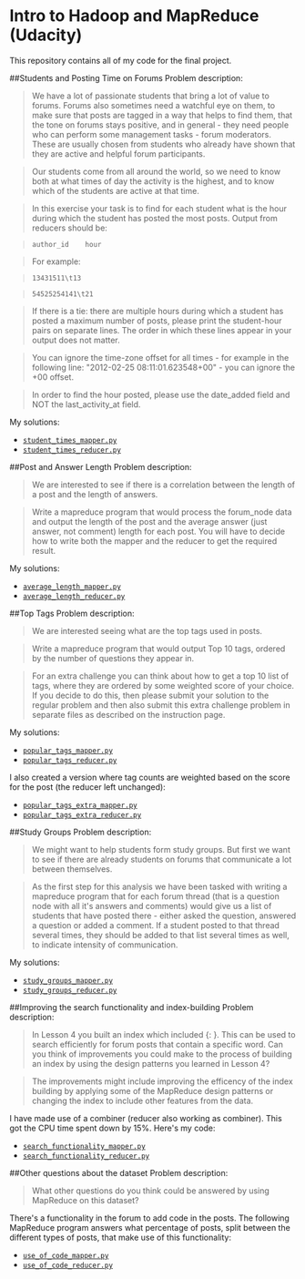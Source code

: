 # Intro to Hadoop and MapReduce (Udacity)

This repository contains all of my code for the final project.

##Students and Posting Time on Forums
Problem description:
>We have a lot of passionate students that bring a lot of value to forums. Forums also sometimes need a watchful eye on them, to make sure that posts are tagged in a way that helps to find them, that the tone on forums stays positive, and in general - they need people who can perform some management tasks - forum moderators. These are usually chosen from students who already have shown that they are active and helpful forum participants.

>Our students come from all around the world, so we need to know both at what times of day the activity is the highest, and to know which of the students are active at that time.

>In this exercise your task is to find for each student what is the hour during which the student has posted the most posts. Output from reducers should be:

>`author_id    hour`

>For example:

>`13431511\t13`

>`54525254141\t21`

>If there is a tie: there are multiple hours during which a student has posted a maximum number of posts, please print the student-hour pairs on separate lines. The order in which these lines appear in your output does not matter.

>You can ignore the time-zone offset for all times - for example in the following line: "2012-02-25 08:11:01.623548+00" - you can ignore the +00 offset.

>In order to find the hour posted, please use the date_added field and NOT the last_activity_at field.

My solutions:
* [`student_times_mapper.py`](student_times_mapper.py)
* [`student_times_reducer.py`](student_times_reducer.py)

##Post and Answer Length
Problem description:
>We are interested to see if there is a correlation between the length of a post and the length of answers.

>Write a mapreduce program that would process the forum_node data and output the length of the post and the average answer (just answer, not comment) length for each post. You will have to decide how to write both the mapper and the reducer to get the required result.

My solutions:
* [`average_length_mapper.py`](average_length_mapper.py)
* [`average_length_reducer.py`](average_length_reducer.py)

##Top Tags
Problem description:
>We are interested seeing what are the top tags used in posts.

>Write a mapreduce program that would output Top 10 tags, ordered by the number of questions they appear in.

>For an extra challenge you can think about how to get a top 10 list of tags, where they are ordered by some weighted score of your choice. If you decide to do this, then please submit your solution to the regular problem and then also submit this extra challenge problem in separate files as described on the instruction page.

My solutions:
* [`popular_tags_mapper.py`](popular_tags_mapper.py)
* [`popular_tags_reducer.py`](popular_tags_reducer.py)

I also created a version where tag counts are weighted based on the score for the post (the reducer left unchanged):
* [`popular_tags_extra_mapper.py`](popular_tags_extra_mapper.py)
* [`popular_tags_extra_reducer.py`](popular_tags_extra_reducer.py)

##Study Groups
Problem description:
>We might want to help students form study groups. But first we want to see if there are already students on forums that communicate a lot between themselves.

>As the first step for this analysis we have been tasked with writing a mapreduce program that for each forum thread (that is a question node with all it's answers and comments) would give us a list of students that have posted there - either asked the question, answered a question or added a comment. If a student posted to that thread several times, they should be added to that list several times as well, to indicate intensity of communication.

My solutions:
* [`study_groups_mapper.py`](study_groups_mapper.py)
* [`study_groups_reducer.py`](study_groups_reducer.py)

##Improving the search functionality and index-building
Problem description:
>In Lesson 4 you built an index which included {<word>: <forum entries that include the word>}. This can be used to search efficiently for forum posts that contain a specific word. Can you think of improvements you could make to the process of building an index by using the design patterns you learned in Lesson 4?

>The improvements might include improving the efficency of the index building by applying some of the MapReduce design patterns or changing the index to include other features from the data.

I have made use of a combiner (reducer also working as combiner). This got the CPU time spent down by 15%. Here's my code:
* [`search_functionality_mapper.py`](search_functionality_mapper.py)
* [`search_functionality_reducer.py`](search_functionality_reducer.py)

##Other questions about the dataset
Problem description:
>What other questions do you think could be answered by using MapReduce on this dataset?

There's a functionality in the forum to add code in the posts. The following MapReduce program answers what percentage of posts, split between the different types of posts, that make use of this functionality:
* [`use_of_code_mapper.py`](use_of_code_mapper.py)
* [`use_of_code_reducer.py`](use_of_code_reducer.py)
